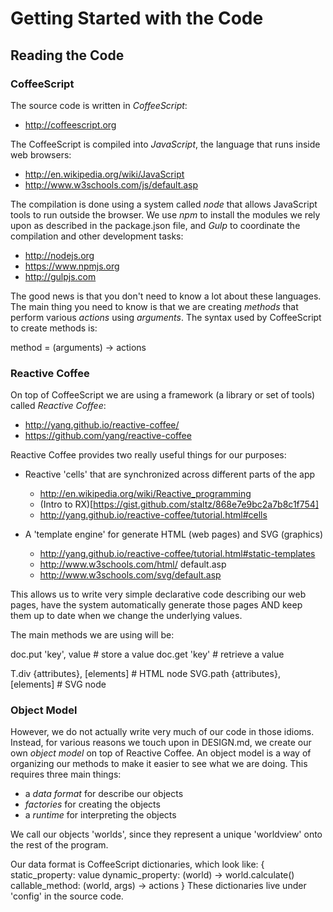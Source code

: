 # Getting Started with the Code

## Reading the Code

### CoffeeScript

The source code is written in _CoffeeScript_:

* http://coffeescript.org

The CoffeeScript is compiled into _JavaScript_, the language that runs inside web browsers:

* http://en.wikipedia.org/wiki/JavaScript
* http://www.w3schools.com/js/default.asp

The compilation is done using a system called _node_ that allows JavaScript tools to run outside the browser. We use _npm_ to install the modules we rely upon as described in the package.json file, and _Gulp_ to coordinate the compilation and other development tasks:

* http://nodejs.org
* https://www.npmjs.org
* http://gulpjs.com

The good news is that you don't need to know a lot about these languages.  The main thing you need to know is that we are creating _methods_ that perform various _actions_ using _arguments_. The syntax used by CoffeeScript to create methods is:

  method = (arguments) -> actions
  
### Reactive Coffee

On top of CoffeeScript we are using a framework (a library or set of tools) called _Reactive Coffee_:

* http://yang.github.io/reactive-coffee/
* https://github.com/yang/reactive-coffee

Reactive Coffee provides two really useful things for our purposes:

* Reactive 'cells' that are synchronized across different parts of the app
  * http://en.wikipedia.org/wiki/Reactive_programming
  * (Intro to RX)[https://gist.github.com/staltz/868e7e9bc2a7b8c1f754]
  * http://yang.github.io/reactive-coffee/tutorial.html#cells

* A 'template engine' for generate HTML (web pages) and SVG (graphics)
  * http://yang.github.io/reactive-coffee/tutorial.html#static-templates
  * http://www.w3schools.com/html/
  default.asp
  * http://www.w3schools.com/svg/default.asp

This allows us to write very simple declarative code describing our web pages, have the system automatically generate those pages AND keep them up to date when we change the underlying values.

The main methods we are using will be:

  doc.put 'key', value # store a value
  doc.get 'key'        # retrieve a value
  
  T.div {attributes}, [elements] # HTML node
  SVG.path {attributes}, [elements] # SVG node
  
### Object Model

However, we do not actually write very much of our code in those idioms.  Instead, for various reasons we touch upon in DESIGN.md, we create our own _object model_ on top of Reactive Coffee.  An object model is a way of organizing our methods to make it easier to see what we are doing. This requires three main things:

* a _data format_ for describe our objects
* _factories_ for creating the objects
* a _runtime_ for interpreting the objects

We call our objects 'worlds', since they represent a unique 'worldview' onto the rest of the program.

Our data format is CoffeeScript dictionaries, which look like:
  {
    static_property: value
    dynamic_property: (world) -> world.calculate()
    callable_method: (world, args) -> actions
  }
These dictionaries live under 'config' in the source code.

